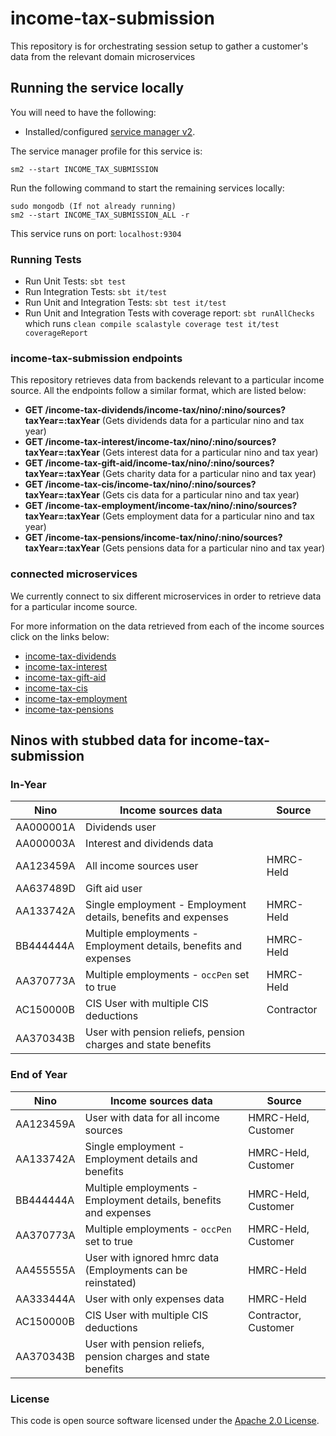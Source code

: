 
# income-tax-submission

This repository is for orchestrating session setup to gather a customer's data from the relevant domain microservices

## Running the service locally

You will need to have the following:

- Installed/configured [service manager v2](https://github.com/hmrc/sm2).

The service manager profile for this service is:

    sm2 --start INCOME_TAX_SUBMISSION

Run the following command to start the remaining services locally:

    sudo mongodb (If not already running)
    sm2 --start INCOME_TAX_SUBMISSION_ALL -r

This service runs on port:  `localhost:9304`

### Running Tests

- Run Unit Tests:  `sbt test`
- Run Integration Tests: `sbt it/test`
- Run Unit and Integration Tests: `sbt test it/test`
- Run Unit and Integration Tests with coverage report: `sbt runAllChecks`<br/>
  which runs `clean compile scalastyle coverage test it/test coverageReport`

### income-tax-submission endpoints

This repository retrieves data from backends relevant to a particular income source. All the endpoints follow a similar format, which are listed below:

- **GET /income-tax-dividends/income-tax/nino/:nino/sources?taxYear=:taxYear** (Gets dividends data for a particular nino and tax year)
- **GET /income-tax-interest/income-tax/nino/:nino/sources?taxYear=:taxYear** (Gets interest data for a particular nino and tax year)
- **GET /income-tax-gift-aid/income-tax/nino/:nino/sources?taxYear=:taxYear** (Gets charity data for a particular nino and tax year)
- **GET /income-tax-cis/income-tax/nino/:nino/sources?taxYear=:taxYear** (Gets cis data for a particular nino and tax year)
- **GET /income-tax-employment/income-tax/nino/:nino/sources?taxYear=:taxYear** (Gets employment data for a particular nino and tax year)
- **GET /income-tax-pensions/income-tax/nino/:nino/sources?taxYear=:taxYear** (Gets pensions data for a particular nino and tax year)

### connected microservices

We currently connect to six different microservices in order to retrieve data for a particular income source.

For more information on the data retrieved from each of the income sources click on the links below:

- [income-tax-dividends](https://github.com/hmrc/income-tax-dividends/blob/main/README.md)
- [income-tax-interest](https://github.com/hmrc/income-tax-interest/blob/main/README.md)
- [income-tax-gift-aid](https://github.com/hmrc/income-tax-gift-aid/blob/main/README.md) 
- [income-tax-cis](https://github.com/hmrc/income-tax-cis/blob/main/README.md)
- [income-tax-employment](https://github.com/hmrc/income-tax-employment/blob/main/README.md)
- [income-tax-pensions](https://github.com/hmrc/income-tax-pensions/blob/main/README.md)

## Ninos with stubbed data for income-tax-submission

### In-Year

| Nino      | Income sources data                                             | Source     |
|-----------|-----------------------------------------------------------------|------------|
| AA000001A | Dividends user                                                  |            |
| AA000003A | Interest and dividends data                                     |            |
| AA123459A | All income sources user                                         | HMRC-Held  |
| AA637489D | Gift aid user                                                   |            |
| AA133742A | Single employment - Employment details, benefits and expenses    | HMRC-Held  |
| BB444444A | Multiple employments - Employment details, benefits and expenses | HMRC-Held  |
| AA370773A | Multiple employments - `occPen` set to true                     | HMRC-Held  |
| AC150000B | CIS User with multiple CIS deductions                           | Contractor |
| AA370343B | User with pension reliefs, pension charges and state benefits    |            |

### End of Year

| Nino      | Income sources data                                             | Source               |
|-----------|-----------------------------------------------------------------|----------------------|
| AA123459A | User with data for all income sources                           | HMRC-Held, Customer  |
| AA133742A | Single employment - Employment details and benefits              | HMRC-Held, Customer  |
| BB444444A | Multiple employments - Employment details, benefits and expenses | HMRC-Held, Customer  |
| AA370773A | Multiple employments - `occPen` set to true                     | HMRC-Held, Customer  |
| AA455555A | User with ignored hmrc data (Employments can be reinstated)     | HMRC-Held            |
| AA333444A | User with only expenses data                                    | HMRC-Held            |
| AC150000B | CIS User with multiple CIS deductions                           | Contractor, Customer |
| AA370343B | User with pension reliefs, pension charges and state benefits    |                      |


### License

This code is open source software licensed under the [Apache 2.0 License]("http://www.apache.org/licenses/LICENSE-2.0.html").

